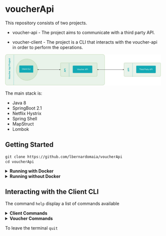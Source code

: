# voucherApi

This repository consists of two projects.

- voucher-api - The project aims to communicate with a third party API.

- voucher-client - The project is a CLI that interacts with the voucher-api in order to perform the operations.

![API Design](https://github.com/lbernardomaia/voucherApi/blob/master/api_design.jpg)

The main stack is:

-   Java 8
-   SpringBoot 2.1
-   Netflix Hystrix
-   Spring Shell
-   MapStruct
-   Lombok

## Getting Started

```
git clone https://github.com/lbernardomaia/voucherApi
cd voucherApi
```

<details>
  <summary><b>Running with Docker</b></summary> 

```
docker-compose up
```
```
docker attach voucher-client
```
</details>

<details>
  <summary><b>Running without Docker</b></summary>
 
```
mvn clean package  
```
**VoucherAPI**
```
java -jar voucher-api/target/voucher-api-0.0.1-SNAPSHOT.jar 
```
The API is running on port 8080.

E.g. http://localhost:8080/api/v1/client

**Voucher Client**
```
java -jar voucher-client/target/voucher-api-client-0.0.1-SNAPSHOT.jar 
```
</details>

## Interacting with the Client CLI

The command ```help```  display a list of commands available

<details>
  <summary><b>Client Commands</b></summary> 
  
**Search a client by ID**

```
client G7cwfHokOtDorjqFMuI3tA
```

**Search a client by email, firstName, last-name, phone. E.g. searchClient -first-name BAILEY:**

```
searchClient -first-name BAILEY
```

```
searchClient -email 0.109006269972581@example.com -last-name McCreary 
```

```
searchClient -phone 2273077387365 
```

</details>

<details>
  <summary><b>Voucher Commands</b></summary> 
  
**Search Voucher by clientId**
```
searchVoucher WwEaIb0m4bhJphVtm2VgIw 
```

**Search Voucher by clientId and SerialNumber**
```
searchVoucher WwEaIb0m4bhJphVtm2VgIw 10026
```

**Create Voucher**
```
createVoucher WwEaIb0m4bhJphVtm2VgIw 50.0
```

</details>

To leave the terminal ```quit``` 
